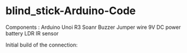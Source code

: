 # blind_stick-Arduino-Code
Components :
Arduino Unoi R3
Soanr
Buzzer
Jumper wire
9V DC power battery
LDR
IR sensor


Initial build of the connection: 

